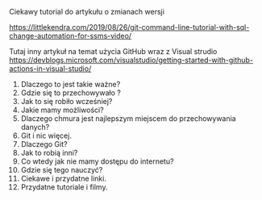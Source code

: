 Ciekawy tutorial do artykułu o zmianach wersji 

https://littlekendra.com/2019/08/26/git-command-line-tutorial-with-sql-change-automation-for-ssms-video/


Tutaj inny artykuł na temat użycia GitHub wraz z Visual strudio https://devblogs.microsoft.com/visualstudio/getting-started-with-github-actions-in-visual-studio/

1. Dlaczego to jest takie ważne?
2. Gdzie się to przechowywało ?
3. Jak to się robiło wcześniej?
4. Jakie mamy możliwości?
5. Dlaczego chmura jest najlepszym miejscem do przechowywania danych?
6. Git i nic więcej.
7. Dlaczego Git?
8. Jak to robią inni?
9. Co wtedy jak nie mamy dostępu do internetu?
10. Gdzie się tego nauczyć?
11. Ciekawe i przydatne linki.
12. Przydatne tutoriale i filmy.